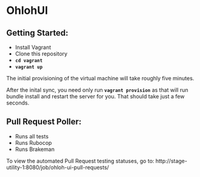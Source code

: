 OhlohUI
=======

Getting Started:
----------------

* Install Vagrant
* Clone this repository
* **`cd vagrant`**
* **`vagrant up`**

The initial provisioning of the virtual machine will take roughly five minutes.

After the inital sync, you need only run **`vagrant provision`** as that will
run bundle install and restart the server for you. That should take just a few seconds.

Pull Request Poller:
--------------------

* Runs all tests
* Runs Rubocop
* Runs Brakeman

To view the automated Pull Request testing statuses,
go to: http://stage-utility-1:8080/job/ohloh-ui-pull-requests/
